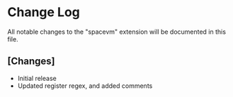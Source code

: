 # Change Log
All notable changes to the "spacevm" extension will be documented in this file.

## [Changes]
- Initial release
- Updated register regex, and added comments